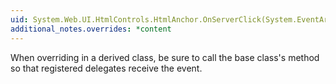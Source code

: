 ```yaml
---
uid: System.Web.UI.HtmlControls.HtmlAnchor.OnServerClick(System.EventArgs)
additional_notes.overrides: *content
---
```


<p>When overriding <xref href="System.Web.UI.HtmlControls.HtmlAnchor.OnServerClick(System.EventArgs)"></xref> in a derived class, be sure to call the base class's <xref href="System.Web.UI.HtmlControls.HtmlAnchor.OnServerClick(System.EventArgs)"></xref> method so that registered delegates receive the event.</p>


